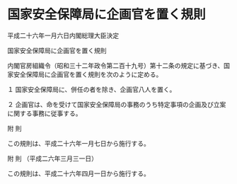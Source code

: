 # 国家安全保障局に企画官を置く規則

平成二十六年一月六日内閣総理大臣決定

国家安全保障局に企画官を置く規則

内閣官房組織令（昭和三十二年政令第二百十九号）第十二条の規定に基づき、国家安全保障局に企画官を置く規則を次のように定める。

１ 国家安全保障局に、併任の者を除き、企画官八人を置く。

２ 企画官は、命を受けて国家安全保障局の事務のうち特定事項の企画及び立案に関する事務に従事する。

附 則

この規則は、平成二十六年一月七日から施行する。

附 則 （平成二六年三月三一日）

この規則は、平成二十六年四月一日から施行する。
